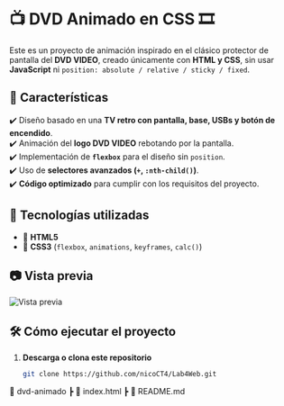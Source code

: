 # 📺 DVD Animado en CSS 🎞️

Este es un proyecto de animación inspirado en el clásico protector de pantalla del **DVD VIDEO**, creado únicamente con **HTML y CSS**, sin usar **JavaScript** ni `position: absolute / relative / sticky / fixed`.

## 📌 Características
✔️ Diseño basado en una **TV retro con pantalla, base, USBs y botón de encendido**.  
✔️ Animación del **logo DVD VIDEO** rebotando por la pantalla.  
✔️ Implementación de **`flexbox`** para el diseño sin `position`.  
✔️ Uso de **selectores avanzados (`+`, `:nth-child()`)**.  
✔️ **Código optimizado** para cumplir con los requisitos del proyecto.

## 🎯 **Tecnologías utilizadas**
- 📄 **HTML5**
- 🎨 **CSS3** (`flexbox`, `animations`, `keyframes`, `calc()`)

## 📷 **Vista previa**
![Vista previa](https://23197.benedict.lat/SistemasWeb2025/lab4/)

## 🛠 **Cómo ejecutar el proyecto**
1. **Descarga o clona este repositorio**  
   ```bash
   git clone https://github.com/nicoCT4/Lab4Web.git
📂 dvd-animado
 ┣ 📜 index.html
 ┣ 📜 README.md

